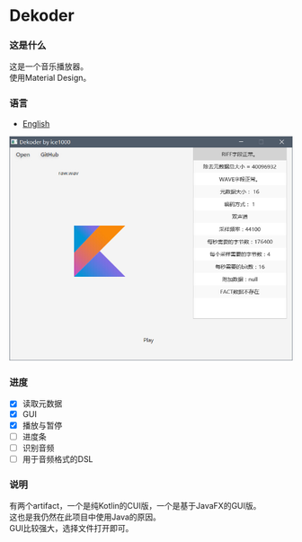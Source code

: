 # Dekoder

### 这是什么
这是一个音乐播放器。<br/>
使用Material Design。

### 语言
+ [English](./README.md)

![0](./art/01.jpg)

### 进度
+ [X] 读取元数据
+ [X] GUI
+ [X] 播放与暂停
+ [ ] 进度条
+ [ ] 识别音频
+ [ ] 用于音频格式的DSL

### 说明
有两个artifact，一个是纯Kotlin的CUI版，一个是基于JavaFX的GUI版。<br/>
这也是我仍然在此项目中使用Java的原因。<br/>
GUI比较强大，选择文件打开即可。
